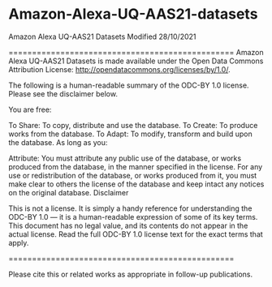 # Amazon-Alexa-UQ-AAS21-datasets

Amazon Alexa UQ-AAS21 Datasets Modified 28/10/2021

================================================ Amazon Alexa UQ-AAS21 Datasets is made available under the Open Data Commons Attribution License: http://opendatacommons.org/licenses/by/1.0/.

The following is a human-readable summary of the ODC-BY 1.0 license. Please see the disclaimer below.

You are free:

To Share: To copy, distribute and use the database.
To Create: To produce works from the database.
To Adapt: To modify, transform and build upon the database.
As long as you:

Attribute: You must attribute any public use of the database, or works produced from the database, in the manner specified in the license. For any use or redistribution of the database, or works produced from it, you must make clear to others the license of the database and keep intact any notices on the original database.
Disclaimer

This is not a license. It is simply a handy reference for understanding the ODC-BY 1.0 — it is a human-readable expression of some of its key terms. This document has no legal value, and its contents do not appear in the actual license. Read the full ODC-BY 1.0 license text for the exact terms that apply.

================================================

Please cite this or related works as appropriate in follow-up publications.
